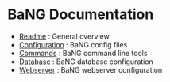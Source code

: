   BaNG Documentation
======================

  * [Readme](Readme) : General overview
  * [Configuration](Configuration) : BaNG config files
  * [Commands](Commands) : BaNG command line tools
  * [Database](./Database) : BaNG database configuration
  * [Webserver](./Webserver) : BaNG webserver configuration
